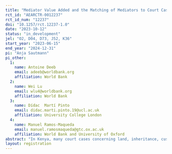 ```yaml
---
title: "Mediator Value Added and the Matching of Mediators to Court Cases"
rct_id: "AEARCTR-0012237"
rct_id_num: "12237"
doi: "10.1257/rct.12237-1.0"
date: "2023-10-12"
status: "in_development"
jel: "O2, D04, D73, J52, K36"
start_year: "2023-06-15"
end_year: "2024-12-31"
pi: "Anja Sautmann"
pi_other:
  1:
    name: Antoine Deeb
    email: adeeb@worldbank.org
    affiliation: World Bank
  2:
    name: Wei Lu
    email: wlu4@worldbank.org
    affiliation: World Bank
  3:
    name: Dídac  Martí Pinto
    email: didac.marti.pinto.19@ucl.ac.uk
    affiliation: University College London
  4:
    name: Manuel Ramos-Maqueda
    email: manuel.ramosmaqueda@gtc.ox.ac.uk
    affiliation: World Bank and University of Oxford
abstract: "In Kenya, many court cases concerning land, inheritance, custody, and family matters are referred to the newly introduced court-annexed mediation (CAM) system. However, 58% of mediation cases are not successfully resolved and returned to the court, and agreement rates vary greatly by mediator. We use historical data on mediation case outcomes to estimate the mediator "value added" for the probability of a mediation case reaching an agreement. We then randomly assign incoming cases to mediators with an estimated value added above vs. below the median to test whether value added is a robust predictor of future performance and to estimate the individual-specific contributions of mediators to mediation success."
layout: registration
---
```


